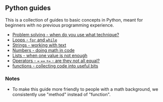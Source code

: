 ## Python guides

This is a collection of guides to basic concepts in Python, meant for beginners with no previous programming experience.

* [Problem solving - when do you use what technique?](problem-solving.md)
* [Loops - `for` and `while`](loops.md)
* [Strings - working with text](strings.md)
* [Numbers - doing math in code](numbers.md)
* [Lists - when one value is not enough](lists.md)
* [Operators - `=` `==` `+=` - are they not all equal?](operators.md)
* [functions - collecting code into useful bits](functions.md)

### Notes

* To make this guide more friendly to people with a math background, we consistently use "method" instead of "function".